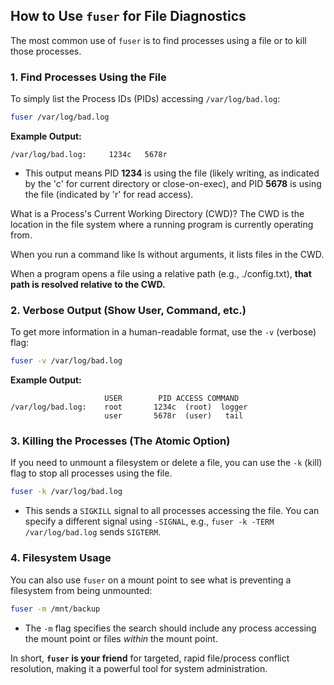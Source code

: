 ## How to Use `fuser` for File Diagnostics

The most common use of `fuser` is to find processes using a file or to kill those processes.

### 1\. Find Processes Using the File

To simply list the Process IDs (PIDs) accessing `/var/log/bad.log`:

```bash
fuser /var/log/bad.log
```

**Example Output:**

```
/var/log/bad.log:     1234c   5678r
```

  * This output means PID **1234** is using the file (likely writing, as indicated by the 'c' for current directory or close-on-exec), and PID **5678** is using the file (indicated by 'r' for read access).

What is a Process's Current Working Directory (CWD)?
The CWD is the location in the file system where a running program is currently operating from.

When you run a command like ls without arguments, it lists files in the CWD.

When a program opens a file using a relative path (e.g., ./config.txt), **that path is resolved relative to the CWD.**

### 2\. Verbose Output (Show User, Command, etc.)

To get more information in a human-readable format, use the `-v` (verbose) flag:

```bash
fuser -v /var/log/bad.log
```

**Example Output:**

```
                     USER        PID ACCESS COMMAND
/var/log/bad.log:    root       1234c  (root)  logger
                     user       5678r  (user)   tail
```

### 3\. Killing the Processes (The Atomic Option)

If you need to unmount a filesystem or delete a file, you can use the `-k` (kill) flag to stop all processes using the file.

```bash
fuser -k /var/log/bad.log
```

  * This sends a `SIGKILL` signal to all processes accessing the file. You can specify a different signal using `-SIGNAL`, e.g., `fuser -k -TERM /var/log/bad.log` sends `SIGTERM`.

### 4\. Filesystem Usage

You can also use `fuser` on a mount point to see what is preventing a filesystem from being unmounted:

```bash
fuser -m /mnt/backup
```

  * The `-m` flag specifies the search should include any process accessing the mount point or files *within* the mount point.

In short, **`fuser` is your friend** for targeted, rapid file/process conflict resolution, making it a powerful tool for system administration.
